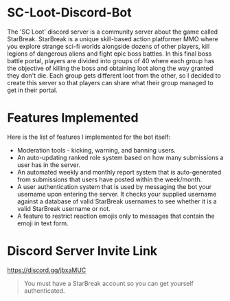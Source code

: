 # SC-Loot-Discord-Bot

The 'SC Loot' discord server is a community server about the game called StarBreak. StarBreak is a unique skill-based action platformer MMO where you explore strange sci-fi worlds alongside dozens of other players, kill legions of dangerous aliens and fight epic boss battles. In this final boss battle portal, players are divided into groups of 40 where each group has the objective of killing the boss and obtaining loot along the way granted they don't die. Each group gets different loot from the other, so I decided to create this server so that players can share what their group managed to get in their portal.

# Features Implemented
Here is the list of features I implemented for the bot itself:

- Moderation tools - kicking, warning, and banning users.
- An auto-updating ranked role system based on how many submissions a user has in the server.
- An automated weekly and monthly report system that is auto-generated from submissions that users have posted within the week/month.
- A user authentication system that is used by messaging the bot your username upon entering the server. It checks your supplied username against a database of valid StarBreak usernames to see whether it is a valid StarBreak username or not.
- A feature to restrict reaction emojis only to messages that contain the emoji in text form.

# Discord Server Invite Link
https://discord.gg/jbxaMUC

> You must have a StarBreak account so you can get yourself authenticated.
